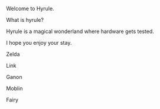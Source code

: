 Welcome to Hyrule.

What is hyrule?

Hyrule is a magical wonderland where hardware gets tested.

I hope you enjoy your stay.

Zelda

Link

Ganon

Moblin

Fairy
